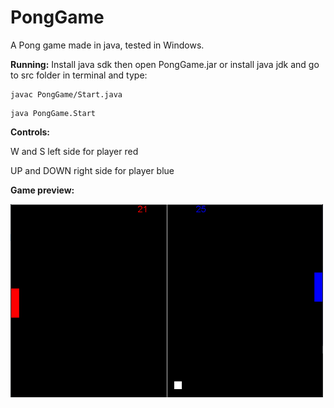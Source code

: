 # PongGame

A Pong game made in java, tested in Windows. 

**Running:**
Install java sdk then open PongGame.jar or install java jdk and go to src folder in terminal and type:

```
javac PongGame/Start.java
```
```
java PongGame.Start
```

**Controls:**

W and S left side for player red

UP and DOWN right side for player blue

**Game preview:**

<img src="preview.png" alt="drawing" width="500"/>
